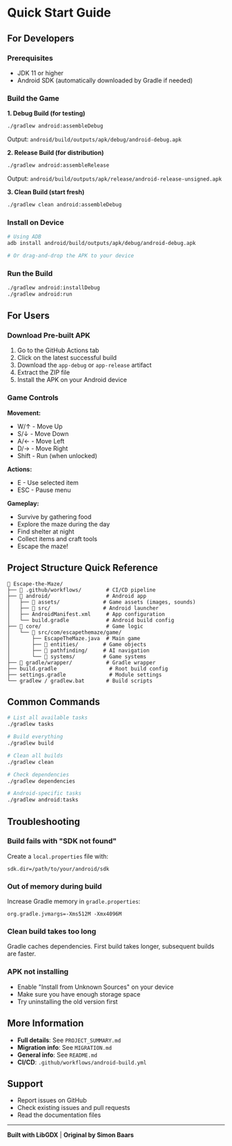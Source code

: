 # Quick Start Guide

## For Developers

### Prerequisites
- JDK 11 or higher
- Android SDK (automatically downloaded by Gradle if needed)

### Build the Game

**1. Debug Build (for testing)**
```bash
./gradlew android:assembleDebug
```
Output: `android/build/outputs/apk/debug/android-debug.apk`

**2. Release Build (for distribution)**
```bash
./gradlew android:assembleRelease
```
Output: `android/build/outputs/apk/release/android-release-unsigned.apk`

**3. Clean Build (start fresh)**
```bash
./gradlew clean android:assembleDebug
```

### Install on Device

```bash
# Using ADB
adb install android/build/outputs/apk/debug/android-debug.apk

# Or drag-and-drop the APK to your device
```

### Run the Build

```bash
./gradlew android:installDebug
./gradlew android:run
```

## For Users

### Download Pre-built APK

1. Go to the GitHub Actions tab
2. Click on the latest successful build
3. Download the `app-debug` or `app-release` artifact
4. Extract the ZIP file
5. Install the APK on your Android device

### Game Controls

**Movement:**
- W/↑ - Move Up
- S/↓ - Move Down
- A/← - Move Left
- D/→ - Move Right
- Shift - Run (when unlocked)

**Actions:**
- E - Use selected item
- ESC - Pause menu

**Gameplay:**
- Survive by gathering food
- Explore the maze during the day
- Find shelter at night
- Collect items and craft tools
- Escape the maze!

## Project Structure Quick Reference

```
📁 Escape-the-Maze/
├── 📁 .github/workflows/        # CI/CD pipeline
├── 📁 android/                  # Android app
│   ├── 📁 assets/              # Game assets (images, sounds)
│   ├── 📁 src/                 # Android launcher
│   ├── AndroidManifest.xml     # App configuration
│   └── build.gradle            # Android build config
├── 📁 core/                     # Game logic
│   └── 📁 src/com/escapethemaze/game/
│       ├── EscapeTheMaze.java  # Main game
│       ├── 📁 entities/        # Game objects
│       ├── 📁 pathfinding/     # AI navigation
│       └── 📁 systems/         # Game systems
├── 📁 gradle/wrapper/           # Gradle wrapper
├── build.gradle                 # Root build config
├── settings.gradle              # Module settings
└── gradlew / gradlew.bat       # Build scripts
```

## Common Commands

```bash
# List all available tasks
./gradlew tasks

# Build everything
./gradlew build

# Clean all builds
./gradlew clean

# Check dependencies
./gradlew dependencies

# Android-specific tasks
./gradlew android:tasks
```

## Troubleshooting

### Build fails with "SDK not found"
Create a `local.properties` file with:
```
sdk.dir=/path/to/your/android/sdk
```

### Out of memory during build
Increase Gradle memory in `gradle.properties`:
```
org.gradle.jvmargs=-Xms512M -Xmx4096M
```

### Clean build takes too long
Gradle caches dependencies. First build takes longer, subsequent builds are faster.

### APK not installing
- Enable "Install from Unknown Sources" on your device
- Make sure you have enough storage space
- Try uninstalling the old version first

## More Information

- **Full details**: See `PROJECT_SUMMARY.md`
- **Migration info**: See `MIGRATION.md`
- **General info**: See `README.md`
- **CI/CD**: `.github/workflows/android-build.yml`

## Support

- Report issues on GitHub
- Check existing issues and pull requests
- Read the documentation files

---
**Built with LibGDX** | **Original by Simon Baars**
